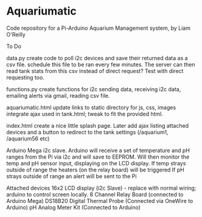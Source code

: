 # Aquariumatic
Code repository for a Pi-Arduino Aquarium Management system, by Liam O'Reilly




To Do

data.py
create code to poll i2c devices and save their returned data as a csv file.
schedule this file to be ran every few minutes. The server can then read tank stats from this csv instead of direct request?
Test with direct requesting too.

functions.py
create functions for i2c sending data, receiving i2c data, emailing alerts via gmail, reading csv file.

aquariumatic.html
update links to static directory for js, css, images
integrate ajax used in tank.html; tweak to fit the provided html.

index.html
create a nice little splash page.
Later add ajax listing attached devices and a button to redirect to the tank settings (/aquarium1, /aquarium56 etc)



Arduino Mega
i2c slave. 
Arduino will receive a set of temperature and pH ranges from the Pi via i2c and will save to EEPROM.
Will then monitor the temp and pH sensor input, displaying on the LCD display.
If temp strays outside of range the heaters (on the relay board) will be triggered
If pH strays outside of range an alert will be sent to the Pi

Attached devices
16x2 LCD display (i2c Slave) - replace with normal wiring; arduino to control screen locally.
8 Channel Relay Board (connected to Arduino Mega)
DS18B20 Digital Thermal Probe (Connected via OneWire to Arduino)
pH Analog Meter Kit (Connected to Arduino)
